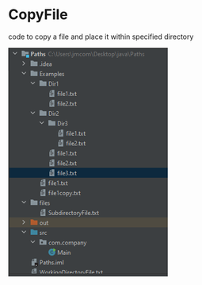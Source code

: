 # CopyFile
code to copy a file and place it within specified directory

![Screenshot](filePath.PNG)
